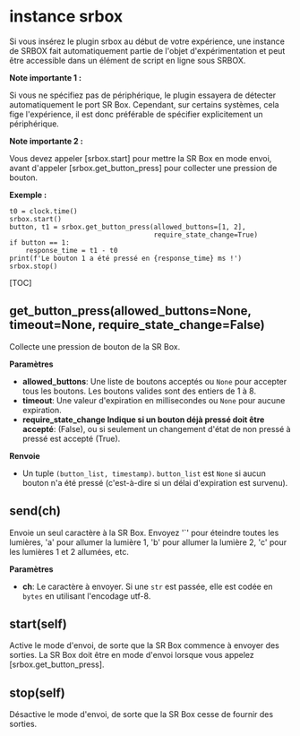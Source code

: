 <div class="ClassDoc YAMLDoc" markdown="1">

# instance __srbox__

Si vous insérez le plugin srbox au début de votre expérience, une
instance de SRBOX fait automatiquement partie de l'objet d'expérimentation
et
peut être accessible dans un élément de script en ligne sous SRBOX.

__Note importante 1 :__

Si vous ne spécifiez pas de périphérique, le plugin essayera de détecter automatiquement
le
port SR Box. Cependant, sur certains systèmes, cela fige l'expérience, il
est donc préférable de spécifier explicitement un périphérique.

__Note importante 2 :__

Vous
devez appeler [srbox.start] pour mettre la SR Box en mode envoi,
avant
d'appeler [srbox.get_button_press] pour collecter une pression de bouton.

__Exemple :__
~~~ .python
t0 = clock.time()
srbox.start()
button, t1 = srbox.get_button_press(allowed_buttons=[1, 2],
                                    require_state_change=True)
if button == 1:
    response_time = t1 - t0
print(f'Le bouton 1 a été pressé en {response_time} ms !')
srbox.stop()
~~~
[TOC]

## get_button_press(allowed_buttons=None, timeout=None, require_state_change=False)

Collecte une pression de bouton de la SR Box.


__Paramètres__

- **allowed_buttons**: Une liste de boutons acceptés ou `None` pour accepter tous
les boutons. Les boutons valides sont des entiers de 1 à 8.
- **timeout**: Une valeur d'expiration en millisecondes ou `None` pour aucune expiration.
- **require_state_change    Indique si un bouton déjà pressé doit être accepté**: (False), ou si seulement un changement d'état de non pressé à pressé
est accepté (True).

__Renvoie__

- Un tuple `(button_list, timestamp)`. `button_list` est `None` si aucun
bouton n'a été pressé (c'est-à-dire si un délai d'expiration est survenu).


## send(ch)

Envoie un seul caractère à la SR Box. Envoyez '`' pour éteindre toutes
les lumières, 'a' pour allumer la lumière 1, 'b' pour allumer la lumière 2, 'c' pour les lumières
1 et 2 allumées, etc.


__Paramètres__

- **ch**: Le caractère à envoyer. Si une `str` est passée, elle est codée en
`bytes` en utilisant l'encodage utf-8.


## start(self)

Active le mode d'envoi, de sorte que la SR Box commence à envoyer des sorties.
La SR Box doit être en mode d'envoi lorsque vous appelez
[srbox.get_button_press].




## stop(self)

Désactive le mode d'envoi, de sorte que la SR Box cesse de fournir des sorties.




</div>